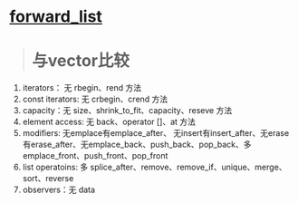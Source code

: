 # [forward_list](http://www.cplusplus.com/reference/forward_list/forward_list/)

># 与vector比较
1. iterators： 无 rbegin、rend 方法
2. const iterators: 无 crbegin、crend 方法
3. capacity：无 size、shrink_to_fit、capacity、reseve 方法
4. element access: 无 back、operator []、at 方法
5. modifiers: 无emplace有emplace_after、 无insert有insert_after、无erase有erase_after、无emplace_back、push_back、pop_back、多 emplace_front、push_front、pop_front
6. list operatoins: 多 splice_after、remove、remove_if、unique、merge、sort、reverse
7. observers：无 data
